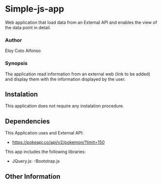 # Simple-js-app

Web application that load data from an External API and enables the view of the data point in detail.

### Author
Eloy Coto Alfonso

### Synopsis
The application read information from an external web (link to be added) and display them with the information displayed by the user.

## Instalation
This application does not require any instalation procedure.

## Dependencies
This Application uses and External API:
- https://pokeapi.co/api/v2/pokemon/?limit=150

This app includes the following libraries:
- JQuery.js:
-Bootstrap.js


## Other Information
